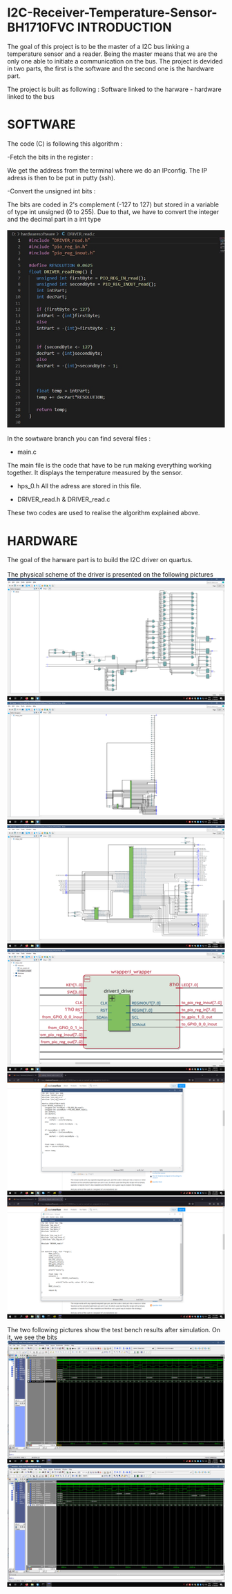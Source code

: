 # I2C-Receiver-Temperature-Sensor-BH1710FVC INTRODUCTION

The goal of this project is to be the master of a I2C bus linking a temperature sensor and a reader. Being the master means that we are the only one able to initiate a communication on the bus.
The project is devided in two parts, the first is the software and the second one is the hardware part.

The project is built as following : Software linked to the harware - hardware linked to the bus 

# SOFTWARE
The code (C) is following this algorithm :

-Fetch the bits in the register :

We get the address from the terminal where we do an IPconfig. The IP adress is then to be put in putty (ssh).

-Convert the unsigned int bits :

The bits are coded in 2's complement (-127 to 127) but stored in a variable of type int unsigned (0 to 255). Due to that, we have to convert the integer and the decimal part in a int type
<br><br>
![image](image1hs.jpg)

In the sowtware branch you can find several files :

- main.c

The main file is the code that have to be run making everything working together. It displays the temperature measured by the sensor.

- hps_0.h
All the adress are stored in this file.

- DRIVER_read.h & DRIVER_read.c

These two codes are used to realise the algorithm explained above.

# HARDWARE
The goal of the harware part is to build the I2C driver on quartus.
<br><br>
The physical scheme of the driver is presented on the following pictures
![image](hs2.png)
![image](hs3.png)
![image](hs4.png)
![image](hs5.png)
![image](hs6.png)
![image](hs7.png)

The two following pictures show the test bench results after simulation. On it, we see the bits 
![image](hs8.png)
![image](hs9.png)
